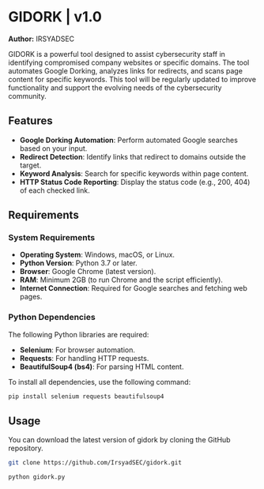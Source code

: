 # GIDORK | v1.0
**Author:** IRSYADSEC  

GIDORK is a powerful tool designed to assist cybersecurity staff in identifying compromised company websites or specific domains. The tool automates Google Dorking, analyzes links for redirects, and scans page content for specific keywords. This tool will be regularly updated to improve functionality and support the evolving needs of the cybersecurity community.


## Features
- **Google Dorking Automation**: Perform automated Google searches based on your input.
- **Redirect Detection**: Identify links that redirect to domains outside the target.
- **Keyword Analysis**: Search for specific keywords within page content.
- **HTTP Status Code Reporting**: Display the status code (e.g., 200, 404) of each checked link.


## Requirements

### **System Requirements**
- **Operating System**: Windows, macOS, or Linux.
- **Python Version**: Python 3.7 or later.
- **Browser**: Google Chrome (latest version).
- **RAM**: Minimum 2GB (to run Chrome and the script efficiently).
- **Internet Connection**: Required for Google searches and fetching web pages.

### **Python Dependencies**
The following Python libraries are required:
- **Selenium**: For browser automation.
- **Requests**: For handling HTTP requests.
- **BeautifulSoup4 (bs4)**: For parsing HTML content.

To install all dependencies, use the following command:
```bash
pip install selenium requests beautifulsoup4
```


## Usage
You can download the latest version of gidork by cloning the GitHub repository.
```bash
git clone https://github.com/IrsyadSEC/gidork.git
```

```bash
python gidork.py
```
